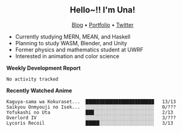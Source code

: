 <h2 align="center">
  Hello~!! I'm Una!
</h2>

<p align="center">
  <a href="https://anarchy.website/">Blog</a> &bull;
  <a href="https://una-ada.github.io/">Portfolio</a> &bull;
  <a href="https://twitter.com/xn__z7x">Twitter</a>
</p>

- Currently studying MERN, MEAN, and Haskell
- Planning to study WASM, Blender, and Unity
- Former physics and mathematics student at UWRF
- Interested in animation and color science

**Weekly Development Report**

<!--START_SECTION:waka-->

```text
No activity tracked
```

<!--END_SECTION:waka-->

**Recently Watched Anime**

<!-- RECENT-ANIME:START -->

    Kaguya-sama wa Kokuraset...  █████████████████████████   13/13
    Saikyou Onmyouji no Isek...  ░░░░░░░░░░░░░░░░░░░░░░░░░   0/???
    Yofukashi no Uta             ███░░░░░░░░░░░░░░░░░░░░░░   2/13
    Overlord IV                  ░░░░░░░░░░░░░░░░░░░░░░░░░   3/???
    Lycoris Recoil               █████░░░░░░░░░░░░░░░░░░░░   3/13
<!-- RECENT-ANIME:END -->
